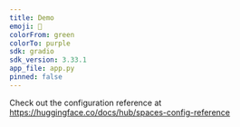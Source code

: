 ```yaml
---
title: Demo
emoji: 🏃
colorFrom: green
colorTo: purple
sdk: gradio
sdk_version: 3.33.1
app_file: app.py
pinned: false
---
```


Check out the configuration reference at https://huggingface.co/docs/hub/spaces-config-reference
